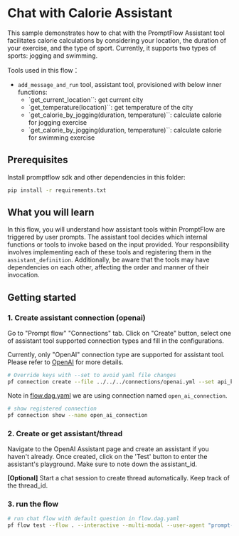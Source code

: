 # Chat with Calorie Assistant

This sample demonstrates how to chat with the PromptFlow Assistant tool facilitates calorie calculations by considering your location, the duration of your exercise, and the type of sport. Currently, it supports two types of sports: jogging and swimming.

Tools used in this flow：
- `add_message_and_run` tool, assistant tool, provisioned with below inner functions:
   - `get_current_location``: get current city
   - `get_temperature(location)``: get temperature of the city
   - `get_calorie_by_jogging(duration, temperature)``: calculate calorie for jogging exercise
   - `get_calorie_by_jogging(duration, temperature)``: calculate calorie for swimming exercise

## Prerequisites

Install promptflow sdk and other dependencies in this folder:
```sh
pip install -r requirements.txt
```

## What you will learn

In this flow, you will understand how assistant tools within PromptFlow are triggered by user prompts. The assistant tool decides which internal functions or tools to invoke based on the input provided. Your responsibility involves implementing each of these tools and registering them in the `assistant_definition`. Additionally, be aware that the tools may have dependencies on each other, affecting the order and manner of their invocation.


## Getting started

### 1. Create assistant connection (openai)
Go to "Prompt flow" "Connections" tab. Click on "Create" button, select one of assistant tool supported connection types and fill in the configurations.

Currently, only "OpenAI" connection type are supported for assistant tool. Please refer to [OpenAI](https://platform.openai.com/) for more details.

```bash
# Override keys with --set to avoid yaml file changes
pf connection create --file ../../../connections/openai.yml --set api_key=<your_api_key>
```

Note in [flow.dag.yaml](flow.dag.yaml) we are using connection named `open_ai_connection`.
```bash
# show registered connection
pf connection show --name open_ai_connection
```

### 2. Create or get assistant/thread

Navigate to the OpenAI Assistant page and create an assistant if you haven't already. Once created, click on the 'Test' button to enter the assistant's playground. Make sure to note down the assistant_id.

**[Optional]** Start a chat session to create thread automatically. Keep track of the thread_id.


### 3. run the flow

```bash
# run chat flow with default question in flow.dag.yaml
pf flow test --flow . --interactive --multi-modal --user-agent "prompt-flow-extension/1.8.0 (win32; x64) VSCode/1.85.1"

```
